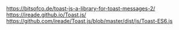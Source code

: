 https://bitsofco.de/toast-js-a-library-for-toast-messages-2/
https://ireade.github.io/Toast.js/
https://github.com/ireade/Toast.js/blob/master/dist/js/Toast-ES6.js
